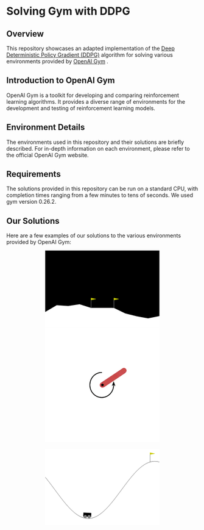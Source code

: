 # Solving Gym with DDPG
## Overview
This repository showcases an adapted implementation of the [Deep Deterministic Policy Gradient (DDPG)](https://arxiv.org/abs/1509.02971) algorithm for solving various environments provided by [OpenAI Gym](https://gym.openai.com/)
.

## Introduction to OpenAI Gym
OpenAI Gym is a toolkit for developing and comparing reinforcement learning algorithms. It provides a diverse range of environments for the development and testing of reinforcement learning models.

## Environment Details
The environments used in this repository and their solutions are briefly described. For in-depth information on each environment, please refer to the official OpenAI Gym website.

## Requirements
The solutions provided in this repository can be run on a standard CPU, with completion times ranging from a few minutes to tens of seconds. We used gym version 0.26.2.

## Our Solutions
Here are a few examples of our solutions to the various environments provided by OpenAI Gym:

<p align="center">
  <img src="https://github.com/Jens21/Solving-Gym-with-DDPG/blob/main/Box2D/LunarLander/doc/screen.gif" width="300">
  <img src="https://github.com/Jens21/Solving-Gym-with-DDPG/blob/main/Classic%20Control/Pendulum/doc/screen.gif" width="300">
</p>
<p align="center">
  <img src="https://github.com/Jens21/Solving-Gym-with-DDPG/blob/main/Classic%20Control/Mountain_Car/doc/screen.gif" width="300">
</p>
